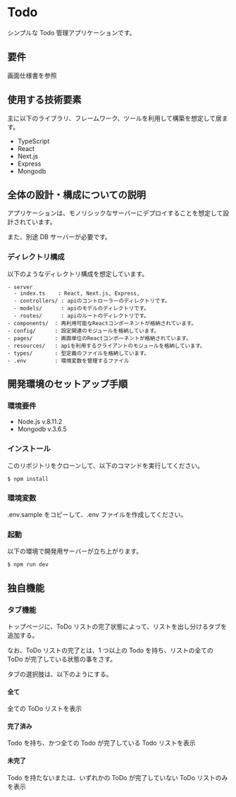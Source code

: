 # Todo

シンプルな Todo 管理アプリケーションです。

## 要件

画面仕様書を参照

## 使用する技術要素

主に以下のライブラリ、フレームワーク、ツールを利用して構築を想定して居ます。

- TypeScript
- React
- Next.js
- Express
- Mongodb

## 全体の設計・構成についての説明

アプリケーションは、モノリシックなサーバーにデプロイすることを想定して設計されています。

また、別途 DB サーバーが必要です。

### ディレクトリ構成

以下のようなディレクトリ構成を想定しています。

```
- server
  - index.ts    : React, Next.js, Express,
  - controllers/ : apiのコントローラーのディレクトリです。
  - models/      : apiのモデルのディレクトリです。
  - routes/      : apiのルートのディレクトリです。
- components/  : 再利用可能なReactコンポーネントが格納されています。
- config/      : 設定関連のモジュールを格納しています。
- pages/       : 画面単位のReactコンポーネントが格納されています。
- resources/   : apiを利用するクライアントのモジュールを格納しています。
- types/       : 型定義のファイルを格納しています。
- .env         : 環境変数を管理するファイル
```

## 開発環境のセットアップ手順

### 環境要件

- Node.js v.8.11.2
- Mongodb v.3.6.5

### インストール

このリポジトリをクローンして、以下のコマンドを実行してください。

```
$ npm install
```

### 環境変数

.env.sample をコピーして、.env ファイルを作成してください。

### 起動

以下の環境で開発用サーバーが立ち上がります。

```
$ npm run dev
```

## 独自機能

### タブ機能

トップページに、ToDo リストの完了状態によって、リストを出し分けるタブを追加する。

なお、ToDo リストの完了とは、1 つ以上の Todo を持ち、リストの全ての ToDo が完了している状態の事をさす。

タブの選択肢は、以下のようにする。

#### 全て

全ての ToDo リストを表示

#### 完了済み

Todo を持ち、かつ全ての Todo が完了している Todo リストを表示

#### 未完了

Todo を持たないまたは、いずれかの ToDo が完了していない ToDo リストのみを表示
